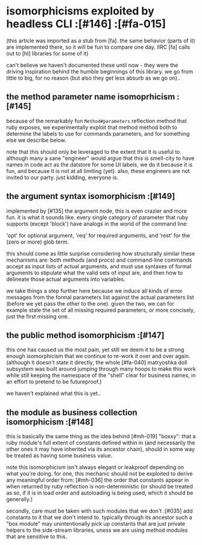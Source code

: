 # isomorphicisms exploited by headless CLI :[#146] :[#fa-015]

(this article was imported as a stub from [fa]. the same behavior (parts of
it) are implemented there, so it will be fun to compare one day. IIRC [fa]
calls out to [hl] libraries for some of it)

can't believe we haven't documented these until now - they were the driving
inspiration behind the humble beginnings of this library. we go from little
to big, for no reason (but also they get less absurb as we go on)..



## the method parameter name isomoprhicism :[#145]

because of the remarkably fun `Method#parameters` reflection method that ruby
exposes, we experimentally exploit that method method both to determine
the labels to use for commands parameters, and for something else we describe
below.

note that this should only be leveraged to the extent that it is useful to.
although many a sane "engineer" would argue that this is smell-city to have
names in code act as the datstore for some UI labels, we do it because it is
fun, and because it is not at all limiting (yet). also, these engineers are
not invited to our party. just kidding, everyone is.



## the argument syntax isomorphicism :[#149]

implemented by [#135] the argument node, this is even crazier and more fun.
it is what it sounds like. every single category of parameter that ruby
supports (except 'block') have analogs in the world of the command line:

'opt' for optional argument, 'req' for required arguments, and 'rest' for
the (zero or more) glob term.

this should come as little surprise considering how structurally similar
these mechanisms are: both methods (and procs) and command-line commands
accept as input lists of actual arguments, and must use syntaxes of formal
arguments to stipulate what the valid sets of input are, and then how to
delineate those actual arguments into variables.

we take things a step further here because we induce all kinds of error
messages from the formal parameters list against the actual parameters list
(before we yet pass the other to the one). given the two, we can for example
state the set of all missing required parameters, or more concisely, just the
first missing one.



## the public method isomorphicism :[#147]

this one has caused us the most pain, yet still we deem it to be a strong
enough isomorphicism that we continue to re-work it over and over again.
(although it doesn't state it directly, the whole [#fa-040] matryoshka doll
subsystem was built around jumping through many hoops to make this work
while still keeping the namespace of the "shell" clear for business names,
in an effort to pretend to be futureproof.)

we haven't explained what this is yet..



## the module as business collection isomorphicism :[#148]

this is basically the same thing as the idea behind [#mh-019] "boxxy":
that a ruby module's full extent of constants defined within in (and
necessarily the other ones it may have inherited via its ancestor chain),
should in some way be treated as having some business value.

note this isomorphicism isn't always elegant or leakproof depending on what
you're doing. for one, this mechanic should not be exploited to derive any
meaningful order from: [#mh-036] the order that constants appear in when
returned by ruby reflection is non-deterministic (or should be treated as
so, if it is in load order and autoloading is being used, which it should
be generally.)

secondly, care must be taken with such modules that we don't :[#035]
add constants to it that we don't intend to. typically through its ancestor
such a "box module" may unintentionally pick up constants that are just
private helpers to the side-stream libraries, uness we are using method
modules that are sensitive to this.
